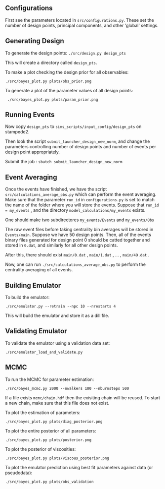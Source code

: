 ## Configurations

First see the parameters located in `src/configurations.py`. These set the number of design points, principal components, and other 'global' settings. 

## Generating Design

 To generate the design points: `./src/design.py design_pts`

This will create a directory called `design_pts`. 

To make a plot checking the design prior for all observables:

```./src/bayes_plot.py plots/obs_prior.png```

To generate a plot of the parameter values of all design points:

``` ./src/bayes_plot.py plots/param_prior.png```

## Running Events

Now copy `design_pts` to `sims_scripts/input_config/design_pts` on stampede2. 

Then look the script `submit_launcher_design_new_norm`, and change the parameters controlling number of design points and number of events per design point appropriately.

Submit the job : `sbatch submit_launcher_design_new_norm`

## Event Averaging

Once the events have finished, we have the script `src/calculations_average_obs.py` which can perform the event averaging. Make sure that the parameter `run_id` in `configurations.py` is set to match the name of the folder where you will store the events. Suppose that `run_id = my_events` , and the directory `model_calculations/my_events` exists. 

One should make two subdirectores `my_events/Events` and `my_events/Obs`

The raw event files before taking centrality bin averages will be stored in `Events/main`. Suppose we have 50 design points. Then, all of the events binary files generated for design point 0 should be catted together and stored in `0.dat`, and similarly for all other design points.

After this, there should exist `main/0.dat` , `main/1.dat` , ... , `main/49.dat` .

Now, one can run `./src/calculations_average_obs.py` to perform the centrality averaging of all events. 

## Building Emulator

To build the emulator: 

```./src/emulator.py --retrain --npc 10 --nrestarts 4```

This will build the emulator and store it as a dill file.

## Validating Emulator

To validate the emulator using a validation data set:

```./src/emulator_load_and_validate.py```

## MCMC

To run the MCMC for parameter estimation:

```./src/bayes_mcmc.py 2000 --nwalkers 100 --nburnsteps 500```

If a file exists `mcmc/chain.hdf` then the exisiting chain will be reused. To start a new chain, make sure that this file does not exist. 

To plot the estimation of parameters:

```./src/bayes_plot.py plots/diag_posterior.png```

To plot the entire posterior of all parameters:

```./src/bayes_plot.py plots/posterior.png```

To plot the posterior of viscosities:

```./src/bayes_plot.py plots/viscous_posterior.png```

To plot the emulator prediction using best fit parameters against data (or pseudodata):

```./src/bayes_plot.py plots/obs_validation```


